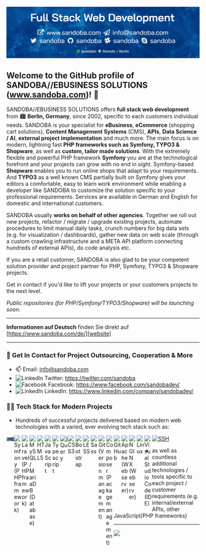 [![background](https://raw.githubusercontent.com/sandoba/sandoba/main/images/cover.png)][website]

## Welcome to the GitHub profile of SANDOBA//EBUSINESS SOLUTIONS (www.sandoba.com)! 👋

SANDOBA//EBUSINESS SOLUTIONS offers **full stack web development** from 🏙 **Berlin, Germany**, since 2002, specific to each customers individual needs.
SANDOBA is your specialist for **eBusiness**, **eCommerce** (shopping cart solutions), **Content Management Systems** (CMS), **APIs**, **Data Science / AI**, **external project implementation** and much more. The main focus is on modern, lightning fast **PHP frameworks such as Symfony, TYPO3 & Shopware**, as well as **custom, tailor made solutions**. With the extremely flexible and powerful PHP framework **Symfony** you are at the technological forefront and your projects can grow with no end in sight. Symfony-based **Shopware** enables you to run online shops that adapt to your requirements. And **TYPO3** as a well known CMS partially built on Symfony gives your editors a comfortable, easy to learn work environment while enabling a developer like SANDOBA to customize the solution specific to your professional requirements. Services are available in German and English for domestic and international customers.

SANDOBA usually **works on behalf of other agencies**. Together we roll out new projects, refactor / migrate / upgrade existing projects, automate procedures to limit manual daily tasks, crunch numbers for big data sets (e.g. for visualization / dashboards), gather new data on web scale (through a custom crawling infrastructure and a META API platform connecting hundreds of external APIs), do code analysis etc.

If you are a retail customer, SANDOBA is also glad to be your competent solution provider and project partner for PHP, Symfony, TYPO3 & Shopware projects.

Get in contact if you'd like to lift your projects or your customers projects to the next level.

*Public repositories (for PHP/Symfony/TYPO3/Shopware) will be launching soon.*

---

**Informationen auf Deutsch** finden Sie direkt auf [https://www.sandoba.com/de/][website]

---

### 🤝 Get In Contact for Project Outsourcing, Cooperation & More

- 📫 Email: info@sandoba.com
- <img src="https://cdn.jsdelivr.net/gh/devicons/devicon/icons/twitter/twitter-original.svg" alt="LinkedIn" width="20"> Twitter: https://twitter.com/sandoba
- <img src="https://cdn.jsdelivr.net/gh/devicons/devicon/icons/facebook/facebook-original.svg" alt="Facebook" width="20"> Facebook: https://www.facebook.com/sandobadev/
- <img src="https://cdn.jsdelivr.net/gh/devicons/devicon/icons/linkedin/linkedin-original.svg" alt="LinkedIn" width="20"> LinkedIn: https://www.linkedin.com/company/sandobadev/

### 👨‍💻 Tech Stack for Modern Projects

- Hundreds of successful projects delivered based on modern web technologies with a varied, ever evolving tech stack such as:

[<img src="https://raw.githubusercontent.com/sandoba/sandoba/main/images/php-original.svg" alt="PHP 7/8" width="20" align="left">][website]
[<img src="https://cdn.jsdelivr.net/gh/devicons/devicon/icons/symfony/symfony-original.svg" alt="Symfony (PHP framework)" width="20" align="left">][website]
[<img src="https://cdn.jsdelivr.net/gh/devicons/devicon/icons/laravel/laravel-original.svg" alt="Laravel (PHP framework)" width="20" align="left">][website]
[<img src="https://cdn.jsdelivr.net/gh/devicons/devicon/icons/mysql/mysql-original.svg" alt="MySQL / MariaDB (Database)" width="20" align="left">][website]
[<img src="https://cdn.jsdelivr.net/gh/devicons/devicon/icons/html5/html5-original.svg" alt="HTML5" width="20" align="left">][website]
[<img src="https://cdn.jsdelivr.net/gh/devicons/devicon/icons/javascript/javascript-original.svg" alt="JavaScript" width="20" align="left">][website]
[<img src="https://cdn.jsdelivr.net/gh/devicons/devicon/icons/typescript/typescript-original.svg" alt="Typescript" width="20" align="left">][website]
[<img src="https://cdn.jsdelivr.net/gh/devicons/devicon/icons/jquery/jquery-original.svg" alt="jQuery" width="20" align="left">][website]
[<img src="https://cdn.jsdelivr.net/gh/devicons/devicon/icons/css3/css3-original.svg" alt="CSS3" width="20" align="left">][website]
[<img src="https://cdn.jsdelivr.net/gh/devicons/devicon/icons/bootstrap/bootstrap-original.svg" alt="Bootstrap" width="20" align="left">][website]
[<img src="https://cdn.jsdelivr.net/gh/devicons/devicon/icons/less/less-plain-wordmark.svg" alt="LESS" width="20" align="left">][website]
[<img src="https://cdn.jsdelivr.net/gh/devicons/devicon/icons/sass/sass-original.svg" alt="Sass" width="20" align="left">][website]
[<img src="https://cdn.jsdelivr.net/gh/devicons/devicon/icons/git/git-original.svg" alt="Git (Version management)" width="20" align="left">][website]
[<img src="https://cdn.jsdelivr.net/gh/devicons/devicon/icons/composer/composer-original.svg" alt="Composer (Package management)" width="20" align="left">][website]
[<img src="https://cdn.jsdelivr.net/gh/devicons/devicon/icons/github/github-original.svg" alt="GitHub" width="20" align="left">][website]
[<img src="https://cdn.jsdelivr.net/gh/devicons/devicon/icons/apache/apache-original.svg" alt="Apache (Web server)" width="20" align="left">][website]
[<img src="https://cdn.jsdelivr.net/gh/devicons/devicon/icons/nginx/nginx-original.svg" alt="NGINX (Web server)" width="20" align="left">][website]
[<img src="https://cdn.jsdelivr.net/gh/devicons/devicon/icons/linux/linux-original.svg" alt="Linux" width="20" align="left">][website]
[<img src="https://cdn.jsdelivr.net/gh/devicons/devicon/icons/vscode/vscode-original.svg" alt="Visual Studio Code (IDE)" width="20" align="left">][website]
[<img src="https://cdn.jsdelivr.net/gh/devicons/devicon/icons/ssh/ssh-original.svg" alt="SSH" width="20">][website]

- as well as countless additional technologies / tools specific to each project / customer requirements (e.g. internal/external APIs, other JavaScript/PHP frameworks)

---

![](https://github-profile-summary-cards.vercel.app/api/cards/profile-details?username=sandoba&theme=github)

[website]: https://www.sandoba.com/
